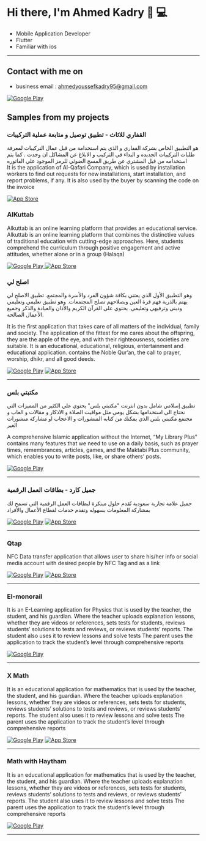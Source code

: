 <h1> Hi there, I'm Ahmed Kadry 👋 💻 </h1>



- Mobile Application Developer
- Flutter
- Familiar with ios
<hr>


<h2> Contact with me on </h2>

<!-- <h3>Where to find me</h3>
<p><a href="https://github.com/thmsgbrt" target="_blank"><img alt="Github2" src="https://img.shields.io/badge/GitHub-%2312100E.svg?&style=for-the-badge&logo=Github&logoColor=white" /></a> -->

- business email : ahmedyoussefkadry95@gmail.com 

<!-- <a href="http://Wa.me/201028205960" target="_blank"><img alt="Google Play" src="https://img.shields.io/badge/whatsapp%20bussines-128C7E.svg?style=for-the-badge&logo=whatsapp&logoColor=white" /></a> -->

 <a href="https://www.linkedin.com/in/ahmed-kadry-a2688820b/" target="_blank"><img alt="Google Play" src="https://img.shields.io/badge/linkedin-0077b5.svg?style=for-the-badge&logo=linkedin&logoColor=white" /></a> 


<h2> Samples from my projects </h2>

### القفاري للاثاث - تطبيق توصيل و متابعة عملية التركيبات
هو التطبيق الخاص بشركة القفاري و الذي يتم استخدامة من قبل عمال التركيبات لمعرفة طلبات التركيبات الجديده و البداء في التركيب و الابلاغ عن المشاكل ان وجدت .
كما يتم استخدامه من قبل المشتري عن طريق المسح الضوئي للرمز الموجود علي الفاتوره </br>
It is the application of Al-Qafari Company, which is used by installation workers to find out requests for new installations, start installation, and report problems, if any.
It is also used by the buyer by scanning the code on the invoice

</a> <a href="https://apps.apple.com/eg/app/%D8%A7%D9%84%D9%82%D9%81%D8%A7%D8%B1%D9%8A-%D9%84%D9%84%D8%A7%D8%AB%D8%A7%D8%AB/id6473100176" target="_blank"><img alt="App Store" src="https://img.shields.io/badge/Get%20it%20on%20app%20store-black.svg?style=for-the-badge&logo=app-store&logoColor=white" /></a><p>


### AlKuttab 

Alkuttab is an online learning platform that provides an educational service.
Alkuttab is an online learning platform that combines the distinctive values of traditional education with cutting-edge approaches. Here, students comprehend the curriculum through positive engagement and active attitudes, 
whether alone or in a group (Halaqa)

<p><a href="https://play.google.com/store/search?q=alkuttab&c=apps&hl=en&gl=US" target="_blank"><img alt="Google Play" src="https://img.shields.io/badge/Get%20it%20on%20google%20play-blue.svg?style=for-the-badge&logo=google-play" />
</a> <a href="https://apps.apple.com/us/app/alkuttab/id6474078678" target="_blank"><img alt="App Store" src="https://img.shields.io/badge/Get%20it%20on%20app%20store-black.svg?style=for-the-badge&logo=app-store&logoColor=white" /></a><p>


### اصلح لي 
وهو التطبيق الأول الذي يعتني بكافة شؤون الفرد والأسرة والمجتمع.
تطبيق الاصلح لي يهتم بالذرية فهم قرة العين وبصلاحهم تصلح المجتمعات.
  وهو تطبيق تعليمي وتعليمي وديني وترفيهي وتعليمي.
  يحتوي على القرآن الكريم والأذان والعبادة والذكر وجميع الأعمال الصالحة.

 It is the first application that takes care of all matters of the individual, family and society.
The application of the fittest for me cares about the offspring, they are the apple of the eye, and with their righteousness, societies are suitable.
 It is an educational, educational, religious, entertainment and educational application.
 contains the Noble Qur’an, the call to prayer, worship, dhikr, and all good deeds.

<p><a href="https://play.google.com/store/apps/details?id=com.aslehli" target="_blank"><img alt="Google Play" src="https://img.shields.io/badge/Get%20it%20on%20google%20play-blue.svg?style=for-the-badge&logo=google-play" /></a> <a href="https://apps.apple.com/eg/app/%D8%A3%D8%B5%D9%84%D8%AD-%D9%84%D9%8A/id1610396022" target="_blank"><img alt="App Store" src="https://img.shields.io/badge/Get%20it%20on%20app%20store-black.svg?style=for-the-badge&logo=app-store&logoColor=white" /></a><p>

<hr>


### مكتبتي بلس 
تطبيق إسلامي شامل بدون انترنت "مكتبتي بلس" يحتوي علي الكثير من المميزات التي نحتاج الي استخدامها بشكل يومي مثل مواقيت الصلاة و الاذكار و مقالات و العاب و مجتمع مكتبتي بلس الذي يمكنك من كتابه المنشورات و الاعجاب او مشاركه منشورات الغير 

A comprehensive Islamic application without the Internet, “My Library Plus” contains many features that we need to use on a daily basis, such as prayer times, remembrances, articles, games, and the Maktabi Plus community, which enables you to write posts, like, or share others’ posts.

<p><a href="https://play.google.com/store/apps/details?id=com.maktbti.plus" target="_blank"><img alt="Google Play" src="https://img.shields.io/badge/Get%20it%20on%20google%20play-blue.svg?style=for-the-badge&logo=google-play" /></a><p>


<hr>

### جميل كارد - بطاقات العمل الرقمية
جميل علامة تجارية سعودية تُقدم حلول مبتكرة لبطاقات العمل الرقمية التي تسمح لك بمشاركة المعلومات بسهوله وتقدم خدمات لقطاع الأعمال والأفراد



<p><a href="https://play.google.com/store/apps/details?id=com.jamilnfc.app" target="_blank"><img alt="Google Play" src="https://img.shields.io/badge/Get%20it%20on%20google%20play-blue.svg?style=for-the-badge&logo=google-play" /></a> <a href="https://apps.apple.com/sa/app/jamil-digital-business-cards/id6452084032" target="_blank"><img alt="App Store" src="https://img.shields.io/badge/Get%20it%20on%20app%20store-black.svg?style=for-the-badge&logo=app-store&logoColor=white" /></a><p>

<hr>


### Qtap
NFC Data transfer application that allows user to share his/her info or social media account with
desired people by NFC Tag and as a link


<p><a href="https://play.google.com/store/apps/details?id=com.qtap.app&hl=en&gl=US" target="_blank"><img alt="Google Play" src="https://img.shields.io/badge/Get%20it%20on%20google%20play-blue.svg?style=for-the-badge&logo=google-play" /></a> <a href="https://apps.apple.com/eg/app/qtap/id6451424212" target="_blank"><img alt="App Store" src="https://img.shields.io/badge/Get%20it%20on%20app%20store-black.svg?style=for-the-badge&logo=app-store&logoColor=white" /></a><p>

<hr>

### El-monorail
It is an E-Learning  application for Physics  that is used by the teacher, the student, and his guardian.
Where the teacher uploads explanation lessons, whether they are videos or references, sets tests for students, reviews students’ solutions to tests and reviews, or reviews students’ reports.
The student also uses it to review lessons and solve tests
The parent uses the application to track the student’s level through comprehensive reports

<p><a href="https://play.google.com/store/apps/details?id=com.nit.elmonorail" target="_blank"><img alt="Google Play" src="https://img.shields.io/badge/Get%20it%20on%20google%20play-blue.svg?style=for-the-badge&logo=google-play" /></a><p>


<hr>

### X Math
It is an educational application for mathematics that is used by the teacher, the student, and his guardian.
Where the teacher uploads explanation lessons, whether they are videos or references, sets tests for students, reviews students’ solutions to tests and reviews, or reviews students’ reports.
The student also uses it to review lessons and solve tests
The parent uses the application to track the student’s level through comprehensive reports

<p><a href="https://play.google.com/store/apps/details?id=com.nit.medhatnabil&hl=en&gl=US" target="_blank"><img alt="Google Play" src="https://img.shields.io/badge/Get%20it%20on%20google%20play-blue.svg?style=for-the-badge&logo=google-play" /></a> <a href="https://apps.apple.com/eg/app/mr-medhat-nabil/id1641123569" target="_blank"><img alt="App Store" src="https://img.shields.io/badge/Get%20it%20on%20app%20store-black.svg?style=for-the-badge&logo=app-store&logoColor=white" /></a><p>

<hr>


### Math with Haytham

It is an educational application for mathematics that is used by the teacher, the student, and his guardian.
Where the teacher uploads explanation lessons, whether they are videos or references, sets tests for students, reviews students’ solutions to tests and reviews, or reviews students’ reports.
The student also uses it to review lessons and solve tests
The parent uses the application to track the student’s level through comprehensive reports

<p><a href="https://play.google.com/store/apps/details?id=com.nit.haytham" target="_blank"><img alt="Google Play" src="https://img.shields.io/badge/Get%20it%20on%20google%20play-blue.svg?style=for-the-badge&logo=google-play" /></a><p>
<hr>


 

